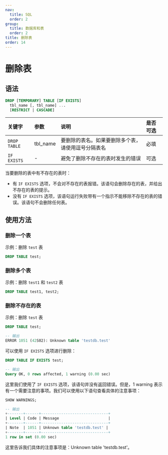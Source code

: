 ```yaml
---
nav:
  title: SQL
  order: 2
group:
  title: 数据库和表
  order: 2
title: 删除表
order: 14
---
```


# 删除表

## 语法

```sql
DROP [TEMPORARY] TABLE [IF EXISTS]
  tbl_name [, tbl_name] ...
  [RESTRICT | CASCADE]
```

| 关键字       | 参数     | 说明                                               | 是否可选 |
| :----------- | :------- | :------------------------------------------------- | :------- |
| `DROP TABLE` | tbl_name | 要删除的表名。如果要删除多个表，请使用逗号分隔表名 | 必填     |
| `IF EXISTS`  | -        | 避免了删除不存在的表时发生的错误                   | 可选     |

当要删除的表中有不存在的表时：

- 有 `IF EXISTS` 选项，不会对不存在的表报错。该语句会删除存在的表，并给出不存在的表的提示。
- 没有 `IF EXISTS` 选项，该语句运行失败带有一个指示不能移除不存在的表的错误。该语句不会删除任何表。

## 使用方法

### 删除一个表

示例：删除 `test` 表

```sql
DROP TABLE test;
```

### 删除多个表

示例：删除 `test1` 和 `test2` 表

```sql
DROP TABLE test1, test2;
```

### 删除不存在的表

示例：删除 `test` 表

```sql
DROP TABLE test;

-- 输出
ERROR 1051 (42S02): Unknown table 'testdb.test'
```

可以使用 `IF EXISTS` 选项进行删除：

```sql
DROP TABLE IF EXISTS test;

-- 输出
Query OK, 0 rows affected, 1 warning (0.00 sec)
```

这里我们使用了 `IF EXISTS` 选项，该语句并没有返回错误。但是，1 warning 表示有一个需要注意的事项。我们可以使用以下语句查看具体的注意事项：

```sql
SHOW WARNINGS;

-- 输出
+-------+------+------------------------------+
| Level | Code | Message                      |
+-------+------+------------------------------+
| Note  | 1051 | Unknown table 'testdb.test' |
+-------+------+------------------------------+
1 row in set (0.00 sec)
```

这里告诉我们具体的注意事项是：Unknown table 'testdb.test'。
